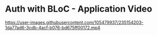 # Auth with BLoC - Application Video

https://user-images.githubusercontent.com/105479937/235154203-1da77ad6-3cdb-4acf-b076-bd675ff00172.mp4
